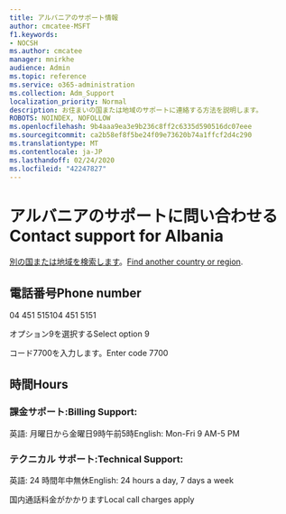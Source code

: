 ```yaml
---
title: アルバニアのサポート情報
author: cmcatee-MSFT
f1.keywords:
- NOCSH
ms.author: cmcatee
manager: mnirkhe
audience: Admin
ms.topic: reference
ms.service: o365-administration
ms.collection: Adm_Support
localization_priority: Normal
description: お住まいの国または地域のサポートに連絡する方法を説明します。
ROBOTS: NOINDEX, NOFOLLOW
ms.openlocfilehash: 9b4aaa9ea3e9b236c8ff2c6335d590516dc07eee
ms.sourcegitcommit: ca2b58ef8f5be24f09e73620b74a1ffcf2d4c290
ms.translationtype: MT
ms.contentlocale: ja-JP
ms.lasthandoff: 02/24/2020
ms.locfileid: "42247827"
---
```

# <a name="contact-support-for-albania"></a><span data-ttu-id="80e77-103">アルバニアのサポートに問い合わせる</span><span class="sxs-lookup"><span data-stu-id="80e77-103">Contact support for Albania</span></span>

<span data-ttu-id="80e77-104">[別の国または地域を検索します](../contact-support-for-business-products.md)。</span><span class="sxs-lookup"><span data-stu-id="80e77-104">[Find another country or region](../contact-support-for-business-products.md).</span></span>

## <a name="phone-number"></a><span data-ttu-id="80e77-105">電話番号</span><span class="sxs-lookup"><span data-stu-id="80e77-105">Phone number</span></span>
<span data-ttu-id="80e77-106">04 451 5151</span><span class="sxs-lookup"><span data-stu-id="80e77-106">04 451 5151</span></span>

<span data-ttu-id="80e77-107">オプション9を選択する</span><span class="sxs-lookup"><span data-stu-id="80e77-107">Select option 9</span></span>

<span data-ttu-id="80e77-108">コード7700を入力します。</span><span class="sxs-lookup"><span data-stu-id="80e77-108">Enter code 7700</span></span>

## <a name="hours"></a><span data-ttu-id="80e77-109">時間</span><span class="sxs-lookup"><span data-stu-id="80e77-109">Hours</span></span>
### <a name="billing-support"></a><span data-ttu-id="80e77-110">課金サポート:</span><span class="sxs-lookup"><span data-stu-id="80e77-110">Billing Support:</span></span>

<span data-ttu-id="80e77-111">英語: 月曜日から金曜日9時午前5時</span><span class="sxs-lookup"><span data-stu-id="80e77-111">English: Mon-Fri 9 AM-5 PM</span></span>

### <a name="technical-support"></a><span data-ttu-id="80e77-112">テクニカル サポート:</span><span class="sxs-lookup"><span data-stu-id="80e77-112">Technical Support:</span></span>

<span data-ttu-id="80e77-113">英語: 24 時間年中無休</span><span class="sxs-lookup"><span data-stu-id="80e77-113">English: 24 hours a day, 7 days a week</span></span>

<span data-ttu-id="80e77-114">国内通話料金がかかります</span><span class="sxs-lookup"><span data-stu-id="80e77-114">Local call charges apply</span></span>